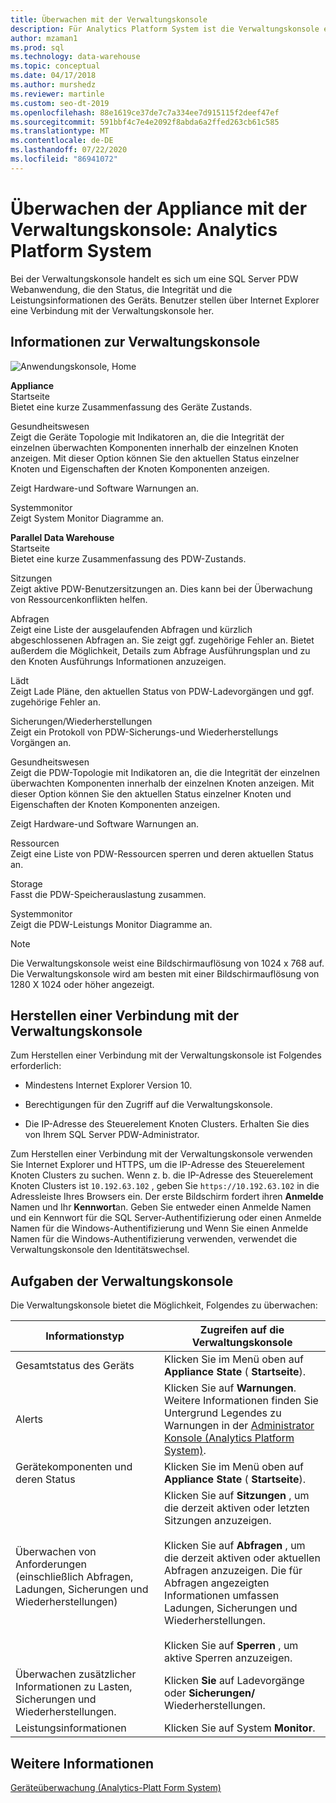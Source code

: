 ```yaml
---
title: Überwachen mit der Verwaltungskonsole
description: Für Analytics Platform System ist die Verwaltungskonsole eine Webanwendung, die den Status, die Integrität und die Leistungsinformationen des Geräts übersteigt. Benutzer stellen über einen Internetbrowser eine Verbindung mit der Verwaltungskonsole her.
author: mzaman1
ms.prod: sql
ms.technology: data-warehouse
ms.topic: conceptual
ms.date: 04/17/2018
ms.author: murshedz
ms.reviewer: martinle
ms.custom: seo-dt-2019
ms.openlocfilehash: 88e1619ce37de7c7a334ee7d915115f2deef47ef
ms.sourcegitcommit: 591bbf4c7e4e2092f8abda6a2ffed263cb61c585
ms.translationtype: MT
ms.contentlocale: de-DE
ms.lasthandoff: 07/22/2020
ms.locfileid: "86941072"
---
```

# <a name="monitor-the-appliance-with-the-admin-console---analytics-platform-system"></a>Überwachen der Appliance mit der Verwaltungskonsole: Analytics Platform System
Bei der Verwaltungskonsole handelt es sich um eine SQL Server PDW Webanwendung, die den Status, die Integrität und die Leistungsinformationen des Geräts. Benutzer stellen über Internet Explorer eine Verbindung mit der Verwaltungskonsole her.  
  
## <a name="about-the-admin-console"></a><a name="About"></a>Informationen zur Verwaltungskonsole  
![Anwendungskonsole, Home](./media/monitor-the-appliance-by-using-the-admin-console/SQL_Server_PDW_AdminConsol_ApplHome.png "SQL_Server_PDW_AdminConsol_ApplHome")  
  
**Appliance**  
Startseite  
Bietet eine kurze Zusammenfassung des Geräte Zustands.  
  
Gesundheitswesen  
Zeigt die Geräte Topologie mit Indikatoren an, die die Integrität der einzelnen überwachten Komponenten innerhalb der einzelnen Knoten anzeigen. Mit dieser Option können Sie den aktuellen Status einzelner Knoten und Eigenschaften der Knoten Komponenten anzeigen.  
  
Zeigt Hardware-und Software Warnungen an.  
  
Systemmonitor  
Zeigt System Monitor Diagramme an.  
  
**Parallel Data Warehouse**  
Startseite  
Bietet eine kurze Zusammenfassung des PDW-Zustands.  
  
Sitzungen  
Zeigt aktive PDW-Benutzersitzungen an. Dies kann bei der Überwachung von Ressourcenkonflikten helfen.  
  
Abfragen  
Zeigt eine Liste der ausgelaufenden Abfragen und kürzlich abgeschlossenen Abfragen an. Sie zeigt ggf. zugehörige Fehler an. Bietet außerdem die Möglichkeit, Details zum Abfrage Ausführungsplan und zu den Knoten Ausführungs Informationen anzuzeigen.  
  
Lädt  
Zeigt Lade Pläne, den aktuellen Status von PDW-Ladevorgängen und ggf. zugehörige Fehler an.  
  
Sicherungen/Wiederherstellungen  
Zeigt ein Protokoll von PDW-Sicherungs-und Wiederherstellungs Vorgängen an.  
  
Gesundheitswesen  
Zeigt die PDW-Topologie mit Indikatoren an, die die Integrität der einzelnen überwachten Komponenten innerhalb der einzelnen Knoten anzeigen. Mit dieser Option können Sie den aktuellen Status einzelner Knoten und Eigenschaften der Knoten Komponenten anzeigen.  
  
Zeigt Hardware-und Software Warnungen an.  
  
Ressourcen  
Zeigt eine Liste von PDW-Ressourcen sperren und deren aktuellen Status an.  
  
Storage  
Fasst die PDW-Speicherauslastung zusammen.  
  
Systemmonitor  
Zeigt die PDW-Leistungs Monitor Diagramme an.  
 
> [!NOTE]  
> Die Verwaltungskonsole weist eine Bildschirmauflösung von 1024 x 768 auf. Die Verwaltungskonsole wird am besten mit einer Bildschirmauflösung von 1280 X 1024 oder höher angezeigt.  
  
## <a name="connect-to-the-admin-console"></a><a name="Connect"></a>Herstellen einer Verbindung mit der Verwaltungskonsole  
Zum Herstellen einer Verbindung mit der Verwaltungskonsole ist Folgendes erforderlich:  
  
-   Mindestens Internet Explorer Version 10.  
  
-   Berechtigungen für den Zugriff auf die Verwaltungskonsole. <!-- MISSING LINKS See [Grant Permissions to Use the Admin Console &#40;SQL Server PDW&#41;](../sqlpdw/grant-permissions-to-use-the-admin-console-sql-server-pdw.md).  -->  
  
-   Die IP-Adresse des Steuerelement Knoten Clusters.  Erhalten Sie dies von Ihrem SQL Server PDW-Administrator.  
  
Zum Herstellen einer Verbindung mit der Verwaltungskonsole verwenden Sie Internet Explorer und HTTPS, um die IP-Adresse des Steuerelement Knoten Clusters zu suchen. Wenn z. b. die IP-Adresse des Steuerelement Knoten Clusters ist `10.192.63.102` , geben Sie `https://10.192.63.102` in die Adressleiste Ihres Browsers ein. Der erste Bildschirm fordert ihren **Anmelde** Namen und Ihr **Kennwort**an. Geben Sie entweder einen Anmelde Namen und ein Kennwort für die SQL Server-Authentifizierung oder einen Anmelde Namen für die Windows-Authentifizierung und Wenn Sie einen Anmelde Namen für die Windows-Authentifizierung verwenden, verwendet die Verwaltungskonsole den Identitätswechsel.  
  
## <a name="admin-console-tasks"></a><a name="RelatedTasks"></a>Aufgaben der Verwaltungskonsole  
Die Verwaltungskonsole bietet die Möglichkeit, Folgendes zu überwachen:  
  
|Informationstyp|Zugreifen auf die Verwaltungskonsole|
|-|-|
|Gesamtstatus des Geräts|Klicken Sie im Menü oben auf **Appliance State** ( **Startseite**).|  
|Alerts|Klicken Sie auf **Warnungen**. Weitere Informationen finden Sie Untergrund Legendes zu Warnungen in der [Administrator Konsole &#40;Analytics Platform System&#41;](understanding-admin-console-alerts.md).|  
|Gerätekomponenten und deren Status|Klicken Sie im Menü oben auf **Appliance State** ( **Startseite**).|  
|Überwachen von Anforderungen (einschließlich Abfragen, Ladungen, Sicherungen und Wiederherstellungen)|Klicken Sie auf **Sitzungen** , um die derzeit aktiven oder letzten Sitzungen anzuzeigen.<br /><br />Klicken Sie auf **Abfragen** , um die derzeit aktiven oder aktuellen Abfragen anzuzeigen. Die für Abfragen angezeigten Informationen umfassen Ladungen, Sicherungen und Wiederherstellungen.<br /><br />Klicken Sie auf **Sperren** , um aktive Sperren anzuzeigen.|  
|Überwachen zusätzlicher Informationen zu Lasten, Sicherungen und Wiederherstellungen.|Klicken **Sie** auf Ladevorgänge oder **Sicherungen/** Wiederherstellungen.|  
|Leistungsinformationen|Klicken Sie auf System **Monitor**.|  
  
## <a name="see-also"></a>Weitere Informationen  
[Geräteüberwachung &#40;Analytics-Platt Form System&#41;](appliance-monitoring.md)  
  
